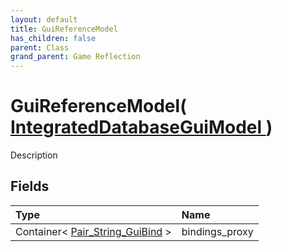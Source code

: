 ```yaml
---
layout: default
title: GuiReferenceModel
has_children: false
parent: Class
grand_parent: Game Reflection
---
```

# GuiReferenceModel( [ IntegratedDatabaseGuiModel ](/riftbreaker-wiki/docs/game-reflection/classes/integrated_database_gui_model/) )
Description 

## Fields

| Type | Name |
|:----------|:--------------|
| Container< [Pair_String_GuiBind](/riftbreaker-wiki/docs/game-reflection/classes/pair__string__gui_bind/) > | bindings_proxy |

